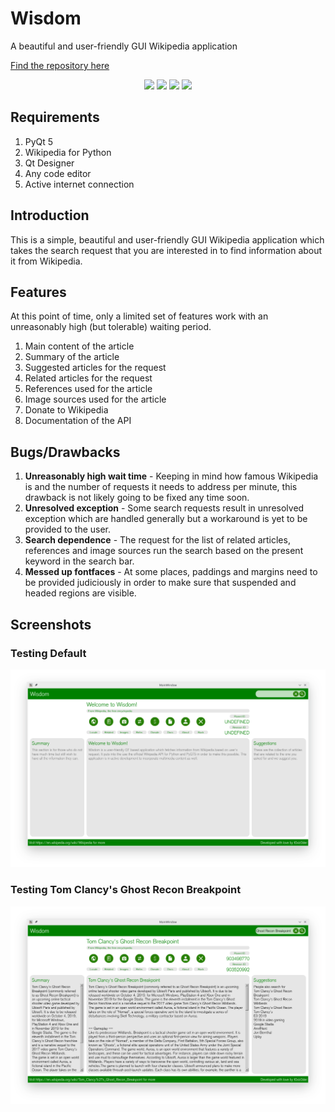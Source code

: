 # Wisdom
A beautiful and user-friendly GUI Wikipedia application

[Find the repository here](https://github.com/t0xic0der/wisdom)

<p align="center">
    <img src="https://img.shields.io/github/issues/t0xic0der/pharmadb-store?style=flat-square&logo=appveyor&color=teal">
    <img src="https://img.shields.io/github/forks/t0xic0der/pharmadb-store?style=flat-square&logo=appveyor&color=teal">
    <img src="https://img.shields.io/github/stars/t0xic0der/pharmadb-store?style=flat-square&logo=appveyor&color=teal">
    <img src="https://img.shields.io/github/license/t0xic0der/pharmadb-store?style=flat-square&logo=appveyor&color=teal">
</p>

## Requirements
1. PyQt 5
2. Wikipedia for Python
3. Qt Designer
4. Any code editor
5. Active internet connection

## Introduction
This is a simple, beautiful and user-friendly GUI Wikipedia application which takes the search request that you are interested in to find information about it from Wikipedia.

## Features
At this point of time, only a limited set of features work with an unreasonably high (but tolerable) waiting period.

1. Main content of the article
2. Summary of the article
3. Suggested articles for the request
4. Related articles for the request
5. References used for the article
6. Image sources used for the article
7. Donate to Wikipedia
8. Documentation of the API

## Bugs/Drawbacks
1. **Unreasonably high wait time** - Keeping in mind how famous Wikipedia is and the number of requests it needs to address per minute, this drawback is not likely going to be fixed any time soon.
2. **Unresolved exception** - Some search requests result in unresolved exception which are handled generally but a workaround is yet to be provided to the user.
3. **Search dependence** - The request for the list of related articles, references and image sources run the search based on the present keyword in the search bar.
4. **Messed up fontfaces** - At some places, paddings and margins need to be provided judiciously in order to make sure that suspended and headed regions are visible.

## Screenshots

### Testing Default
![Default Screen](pics/apps/wdmqt/sdefault.png)

### Testing Tom Clancy's Ghost Recon Breakpoint
![Breakpoint Screen](pics/apps/wdmqt/brekpint.png)
